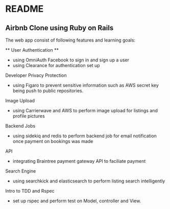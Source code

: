 # README

## Airbnb Clone using Ruby on Rails

The web app consist of following features and learning goals:

** User Authentication **
- using OmniAuth Facebook to sign in and sign up a user
- using Clearance for authentication set up

Developer Privacy Protection
- using Figaro to prevent sensitive information such as AWS secret key being push to public repositories.

Image Upload
- using Carrierwave and AWS to perform image upload for listings and profile pictures

Backend Jobs
- using sidekiq and redis to perform backend job for email notification once payment on bookings was made

API
- integrating Braintree payment gateway API to faciliate payment

Search Engine
- using searchkick and elasticsearch to perform listing search intelligently

Intro to TDD and Rspec
- set up rspec and perform test on Model, controller and View. 

